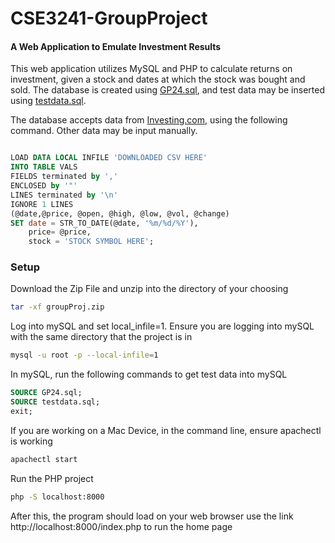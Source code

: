 # CSE3241-GroupProject

#### A Web Application to Emulate Investment Results

This web application utilizes MySQL and PHP to calculate returns on investment, given a stock and dates at which the stock was bought and sold. The database is created using [GP24.sql](GP24.sql), and test data may be inserted using [testdata.sql](testdata.sql).

The database accepts data from [Investing.com](https://www.investing.com), using the following command. Other data may be input manually. 

```sql

LOAD DATA LOCAL INFILE 'DOWNLOADED CSV HERE'
INTO TABLE VALS
FIELDS terminated by ','
ENCLOSED by '"'
LINES terminated by '\n'
IGNORE 1 LINES
(@date,@price, @open, @high, @low, @vol, @change)
SET date = STR_TO_DATE(@date, '%m/%d/%Y'),
	price= @price,
	stock = 'STOCK SYMBOL HERE';

```

### Setup

Download the Zip File and unzip into the directory of your choosing
```sh
tar -xf groupProj.zip
```

Log into mySQL and set local_infile=1. Ensure you are logging into mySQL with the same directory that the project is in
```sh
mysql -u root -p --local-infile=1
```

In mySQL, run the following commands to get test data into mySQL
```sql
SOURCE GP24.sql;
SOURCE testdata.sql;
exit;
```
If you are working on a Mac Device, in the command line, ensure apachectl is working
```sh
apachectl start
```
Run the PHP project
```sh
php -S localhost:8000
```
After this, the program should load on your web browser use the link 
http://localhost:8000/index.php to run the home page
